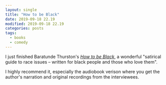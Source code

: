 ```yaml
---
layout: single
title: "How to be Black"
date: 2019-09-18 22.19
modified: 2019-09-18 22.19
categories: posts
tags:
  - books
  - comedy
---
```


I just finished Baratunde Thurston's [*How to be Black*](https://howtobeblack.me/),
a wonderful "satirical guide to race issues – written for black people and those who love them".

I highly recommend it, especially the audiobook verison where you get the author's narration and original recordings from the interviewees.
